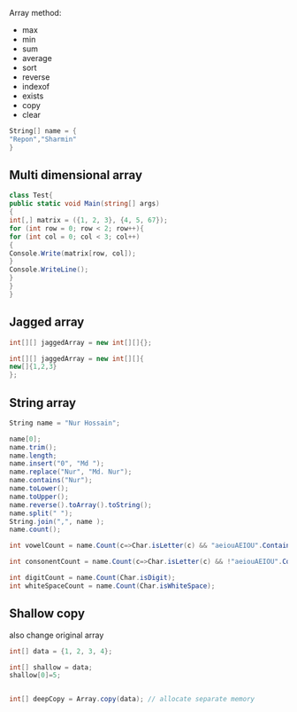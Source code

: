 
Array method:
- max
- min
- sum
- average
- sort
- reverse
- indexof
- exists
- copy
- clear



```c#
String[] name = {
"Repon","Sharmin"
}
```

## Multi dimensional array
```c#
class Test{
public static void Main(string[] args)
{
int[,] matrix = ({1, 2, 3}, {4, 5, 67});
for (int row = 0; row < 2; row++){
for (int col = 0; col < 3; col++)
{
Console.Write(matrix[row, col]);
}
Console.WriteLine();
}
}
}
```


## Jagged array
```c#
int[][] jaggedArray = new int[][]{};

int[][] jaggedArray = new int[][]{
new[]{1,2,3}
};
```


## String array
```c#
String name = "Nur Hossain";

name[0];
name.trim();
name.length;
name.insert("0", "Md ");
name.replace("Nur", "Md. Nur");
name.contains("Nur");
name.toLower();
name.toUpper();
name.reverse().toArray().toString();
name.split(" ");
String.join(",", name );
name.count();

int vowelCount = name.Count(c=>Char.isLetter(c) && "aeiouAEIOU".Contains(c););

int consonentCount = name.Count(c=>Char.isLetter(c) && !"aeiouAEIOU".Contains(c););

int digitCount = name.Count(Char.isDigit);
int whiteSpaceCount = name.Count(Char.isWhiteSpace);

```


## Shallow copy
also change original array


```c#
int[] data = {1, 2, 3, 4};

int[] shallow = data;
shallow[0]=5;


int[] deepCopy = Array.copy(data); // allocate separate memory

```
